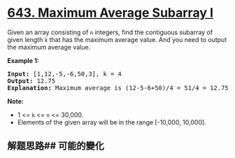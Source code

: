 # [643. Maximum Average Subarray I](https://leetcode-cn.com/problems/maximum-average-subarray-i/)
Given an array consisting of <code>n</code> integers, find the contiguous subarray of given length <code>k</code> that has the maximum average value. And you need to output the maximum average value.

**Example 1:**


<pre><b>Input:</b> [1,12,-5,-6,50,3], k = 4
<b>Output:</b> 12.75
<b>Explanation:</b> Maximum average is (12-5-6+50)/4 = 51/4 = 12.75
</pre>



**Note:**

- 1 &lt;= <code>k</code> &lt;= <code>n</code> &lt;= 30,000.
- Elements of the given array will be in the range [-10,000, 10,000].

## 解题思路## 可能的變化